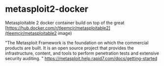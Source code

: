# metasploit2-docker
Metasploitable 2 docker container build on top of the great 
[https://hub.docker.com/r/tleemcjr/metasploitable2](tleemcjr/metasploitable2 image)

"The Metasploit Framework is the foundation on which the commercial products are built. It is an open source project that provides the infrastructure, content, and tools to perform penetration tests and extensive security auditing. "
https://metasploit.help.rapid7.com/docs/getting-started
